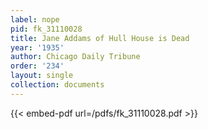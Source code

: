 ```yaml
---
label: nope
pid: fk_31110028
title: Jane Addams of Hull House is Dead
year: '1935'
author: Chicago Daily Tribune
order: '234'
layout: single
collection: documents
---
```



{{< embed-pdf url=/pdfs/fk_31110028.pdf >}}